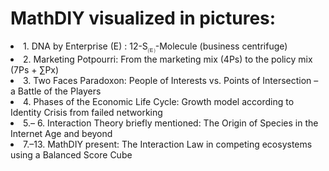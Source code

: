 <h1>MathDIY visualized in pictures:</h1>
<li>1.      DNA by Enterprise (E) : 12-S<sub>🄔</sub>-Molecule (business centrifuge)</li>
<li>2.      Marketing Potpourri: From the marketing mix (4Ps) to the policy mix (7Ps + ∑Px)</li>
<li>3.      Two Faces Paradoxon: People of Interests vs. Points of Intersection – a Battle of the Players</li>
<li>4.      Phases of the Economic Life Cycle: Growth model according to Identity Crisis from failed networking</li>
<li>5.– 6.  Interaction Theory briefly mentioned: The Origin of Species in the Internet Age and beyond</li>
<li>7.–13.  MathDIY present: The Interaction Law in competing ecosystems using a Balanced Score Cube</li>
